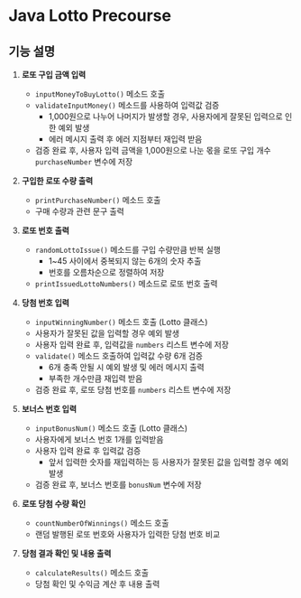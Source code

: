 # Java Lotto Precourse

## 기능 설명

1. **로또 구입 금액 입력**
    - `inputMoneyToBuyLotto()` 메소드 호출
    - `validateInputMoney()` 메소드를 사용하여 입력값 검증
        - 1,000원으로 나누어 나머지가 발생할 경우, 사용자에게 잘못된 입력으로 인한 예외 발생
        - 에러 메시지 출력 후 에러 지점부터 재입력 받음
    - 검증 완료 후, 사용자 입력 금액을 1,000원으로 나눈 몫을 로또 구입 개수 `purchaseNumber` 변수에 저장

2. **구입한 로또 수량 출력**
    - `printPurchaseNumber()` 메소드 호출
    - 구매 수량과 관련 문구 출력

3. **로또 번호 출력**
    - `randomLottoIssue()` 메소드를 구입 수량만큼 반복 실행
        - 1~45 사이에서 중복되지 않는 6개의 숫자 추출
        - 번호를 오름차순으로 정렬하여 저장
    - `printIssuedLottoNumbers()` 메소드로 로또 번호 출력

4. **당첨 번호 입력**
    - `inputWinningNumber()` 메소드 호출 (Lotto 클래스)
    - 사용자가 잘못된 값을 입력할 경우 예외 발생
    - 사용자 입력 완료 후, 입력값을 `numbers` 리스트 변수에 저장
    - `validate()` 메소드 호출하여 입력값 수량 6개 검증
        - 6개 충족 안될 시 예외 발생 및 에러 메시지 출력
        - 부족한 개수만큼 재입력 받음
    - 검증 완료 후, 로또 당첨 번호를 `numbers` 리스트 변수에 저장

5. **보너스 번호 입력**
    - `inputBonusNum()` 메소드 호출 (Lotto 클래스)
    - 사용자에게 보너스 번호 1개를 입력받음
    - 사용자 입력 완료 후 입력값 검증
        - 앞서 입력한 숫자를 재입력하는 등 사용자가 잘못된 값을 입력할 경우 예외 발생
    - 검증 완료 후, 보너스 번호를 `bonusNum` 변수에 저장

6. **로또 당첨 수량 확인**
    - `countNumberOfWinnings()` 메소드 호출
    - 랜덤 발행된 로또 번호와 사용자가 입력한 당첨 번호 비교

7. **당첨 결과 확인 및 내용 출력**
    - `calculateResults()` 메소드 호출
    - 당첨 확인 및 수익금 계산 후 내용 출력
